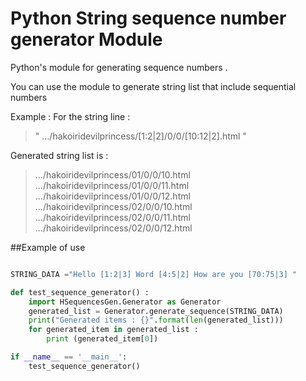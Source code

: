 # Python String sequence number generator Module
Python's module for generating sequence numbers . 

You can use the module to generate string list that include sequential numbers 

Example :
For the string line : 
> " .../hakoiridevilprincess/[1:2|2]/0/0/[10:12|2].html "   

Generated string list is : 

>.../hakoiridevilprincess/01/0/0/10.html  
>.../hakoiridevilprincess/01/0/0/11.html   
>.../hakoiridevilprincess/01/0/0/12.html   
>.../hakoiridevilprincess/02/0/0/10.html   
>.../hakoiridevilprincess/02/0/0/11.html   
>.../hakoiridevilprincess/02/0/0/12.html   

##Example of use
```python

STRING_DATA ="Hello [1:2|3] Word [4:5|2] How are you [70:75|3] "

def test_sequence_generator() :
    import HSequencesGen.Generator as Generator
    generated_list = Generator.generate_sequence(STRING_DATA)
    print("Generated items : {}".format(len(generated_list)))
    for generated_item in generated_list :
        print (generated_item[0])

if __name__ == '__main__':
    test_sequence_generator()
```
    
